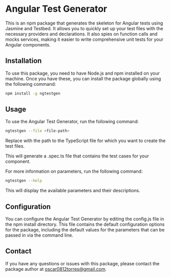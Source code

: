 # Angular Test Generator
This is an npm package that generates the skeleton for Angular tests using Jasmine and Testbed. It allows you to quickly set up your test files with the necessary providers and declarations. It also spies on function calls and mocks services, making it easier to write comprehensive unit tests for your Angular components.

## Installation
To use this package, you need to have Node.js and npm installed on your machine. Once you have these, you can install the package globally using the following command:

```bash
npm install -g ngtestgen
```
## Usage
To use the Angular Test Generator, run the following command:

```bash
ngtestgen --file <file-path>
```
Replace <file-path> with the path to the TypeScript file for which you want to create the test files.

This will generate a <file-name>.spec.ts file that contains the test cases for your component.

For more information on parameters, run the following command:

```bash
ngtestgen --help
```
This will display the available parameters and their descriptions.

## Configuration
You can configure the Angular Test Generator by editing the config.js file in the npm install directory. This file contains the default configuration options for the package, including the default values for the parameters that can be passed in via the command line.

## Contact
If you have any questions or issues with this package, please contact the package author at oscar0812torres@gmail.com.